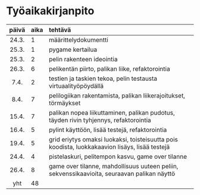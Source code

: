 # Työaikakirjanpito

| päivä | aika | tehtävä  |
| :----:|:-----| :-----|
| 24.3. | 1    | määrittelydokumentti |
| 25.3. | 1    | pygame kertailua |
| 25.3. | 2    | pelin rakenteen ideointia | 
| 26.3. | 6    | pelikentän piirto, palikan liike, refaktorointia |
|  7.4. | 2    | testien ja taskien tekoa, pelin testausta virtuaalityöpöydällä |
|  8.4. | 7    | pelilogiikan rakentamista, palikan liikerajoitukset, törmäykset |
| 15.4. | 7    | palikan nopea liikuttaminen, palikan pudotus, täyden rivin tyhjennys, refaktorointia |
| 16.4. | 5    | pylint käyttöön, lisää testejä, refaktorointia |
| 19.4. | 5    | grid eriytys omaksi luokaksi, toisteisuutta pois koodista, luokkakaavion lisäys, lisää testejä |
| 24.4. | 4    | pistelaskuri, pelitempon kasvu, game over tilanne |
| 26.4. | 8    | game over tilanne, mahdollisuus uuteen peliin, sekvenssikaavioita, seuraavan palikan näyttö |
|   yht | 48   | | 

